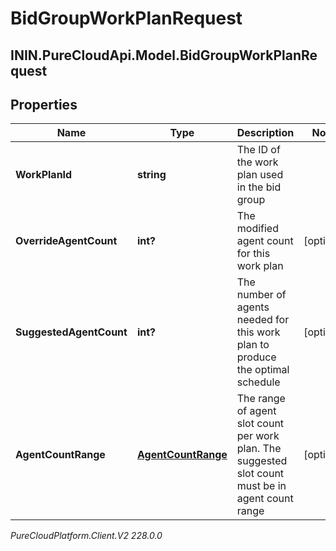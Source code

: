 # BidGroupWorkPlanRequest

## ININ.PureCloudApi.Model.BidGroupWorkPlanRequest

## Properties

|Name | Type | Description | Notes|
|------------ | ------------- | ------------- | -------------|
| **WorkPlanId** | **string** | The ID of the work plan used in the bid group | |
| **OverrideAgentCount** | **int?** | The modified agent count for this work plan | [optional] |
| **SuggestedAgentCount** | **int?** | The number of agents needed for this work plan to produce the optimal schedule | [optional] |
| **AgentCountRange** | [**AgentCountRange**](AgentCountRange) | The range of agent slot count per work plan. The suggested slot count must be in agent count range | [optional] |



_PureCloudPlatform.Client.V2 228.0.0_
